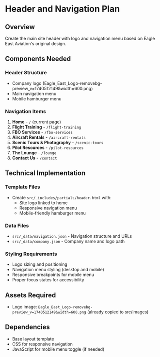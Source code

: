 # Header and Navigation Plan

## Overview
Create the main site header with logo and navigation menu based on Eagle East Aviation's original design.

## Components Needed

### Header Structure
- Company logo (Eagle_East_Logo-removebg-preview_v=1740512149&width=600.png)
- Main navigation menu
- Mobile hamburger menu

### Navigation Items
1. **Home** - `/` (current page)
2. **Flight Training** - `/flight-training`
3. **FBO Services** - `/fbo-services` 
4. **Aircraft Rentals** - `/aircraft-rentals`
5. **Scenic Tours & Photography** - `/scenic-tours`
6. **Pilot Resources** - `/pilot-resources`
7. **The Lounge** - `/lounge`
8. **Contact Us** - `/contact`

## Technical Implementation

### Template Files
- Create `src/_includes/partials/header.html` with:
  - Site logo linked to home
  - Responsive navigation menu
  - Mobile-friendly hamburger menu

### Data Files
- `src/_data/navigation.json` - Navigation structure and URLs
- `src/_data/company.json` - Company name and logo path

### Styling Requirements
- Logo sizing and positioning
- Navigation menu styling (desktop and mobile)
- Responsive breakpoints for mobile menu
- Proper focus states for accessibility

## Assets Required
- Logo image: `Eagle_East_Logo-removebg-preview_v=1740512149&width=600.png` (already copied to src/images)

## Dependencies
- Base layout template
- CSS for responsive navigation
- JavaScript for mobile menu toggle (if needed)